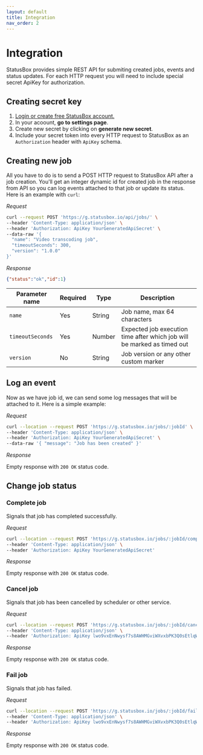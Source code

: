 ```yaml
---
layout: default
title: Integration
nav_order: 2
---
```


# Integration
StatusBox provides simple REST API for submiting created jobs, events and status updates. For each HTTP request you will need to include special secret ApiKey for authorization.

## Creating secret key
1. <a href="https://dash.statusbox.io/" target="_blank">Login or create free StatusBox account.</a>
2. In your acoount, **go to settings page**.
3. Create new secret by clicking on **generate new secret**.
4. Include your secret token into every HTTP request to StatusBox as an `Authorization` header with `ApiKey` schema.

## Creating new job
All you have to do is to send a POST HTTP request to StatusBox API after a job creation. You'll get an integer dynamic id for created job in the response from API so you can log events attached to that job or update its status. Here is an example with `curl`:

*Request*
```bash
curl --request POST 'https://g.statusbox.io/api/jobs/' \
--header 'Content-Type: application/json' \
--header 'Authorization: ApiKey YourGeneratedApiSecret' \
--data-raw '{
  "name": "Video transcoding job", 
  "timeoutSeconds": 300, 
  "version": "1.0.0"
}'
```

*Response*
```json
{"status":"ok","id":1}
```

| Parameter name   | Required | Type   | Description                                                             |
|------------------|----------|--------|-------------------------------------------------------------------------|
| `name`           | Yes      | String | Job name, max 64 characters                                             |
| `timeoutSeconds` | Yes      | Number | Expected job execution time after which job will be marked as timed out |
| `version`        | No       | String | Job version or any other custom marker                                  |

## Log an event
Now as we have job id, we can send some log messages that will be attached to it. Here is a simple example: 

*Request*
```bash
curl --location --request POST 'https://g.statusbox.io/jobs/:jobId' \
--header 'Content-Type: application/json' \
--header 'Authorization: ApiKey YourGeneratedApiSecret' \
--data-raw '{ "message": "Job has been created" }'
```

*Response*

Empty response with `200 OK` status code.

## Change job status

### Complete job
Signals that job has completed successfully.

*Request*
```bash
curl --location --request POST 'https://g.statusbox.io/jobs/:jobId/complete' \
--header 'Content-Type: application/json' \
--header 'Authorization: ApiKey YourGeneratedApiSecret'
```

*Response*

Empty response with `200 OK` status code.

### Cancel job
Signals that job has been cancelled by scheduler or other service.

*Request*
```bash
curl --location --request POST 'https://g.statusbox.io/jobs/:jobId/cancel' \
--header 'Content-Type: application/json' \
--header 'Authorization: ApiKey lwo9vxEnNwysf7s8AWHMGviWXvxbPK3Q0sEtlqWwRYawfjd3r7NnD7iyaz1CVNrh'
```

*Response*

Empty response with `200 OK` status code.

### Fail job
Signals that job has failed.

*Request*
```bash
curl --location --request POST 'https://g.statusbox.io/jobs/:jobId/fail' \
--header 'Content-Type: application/json' \
--header 'Authorization: ApiKey lwo9vxEnNwysf7s8AWHMGviWXvxbPK3Q0sEtlqWwRYawfjd3r7NnD7iyaz1CVNrh'
```

*Response*

Empty response with `200 OK` status code.
